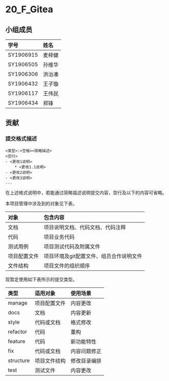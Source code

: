 # 20_F_Gitea

## 小组成员

| 学号      | 姓名   | 
|:----------|:-------|
| SY1906915 | 麦梓健 | 
| SY1906505 | 孙维华 | 
| SY1906306 | 洪治凑 | 
| SY1906432 | 王子璇 | 
| SY1906117 | 王伟民 | 
| SY1906434 | 郑锋   | 

## 贡献

### 提交格式描述

```
<类型>:<空格><简略描述>
<空行>
- <更改1说明>
	* <更改1.1说明>
- <更改2说明>
- <更改3说明>
...
```

在上述格式说明中，若能通过简略描述说明提交内容，空行及以下的内容可省略。

本项目管理中涉及到的对象见下表。

| 对象         | 包含内容                                        |
|:-------------|:------------------------------------------------|
| 文档         | 项目说明文档、代码文档、代码注释                |
| 代码         | 项目业务代码                                    |
| 测试用例     | 项目测试代码及附属文件                          |
| 项目配置文件 | 项目环境及git配置文件、组员合作说明文件         |
| 文件结构     | 项目文件的组织顺序                              |


现暂定使用如下表所示的提交类型。

| 类型      | 适用对象     | 使用场景     |
|:----------|:-------------|:-------------|
| manage    | 项目配置文件 | 内容更改     |
| docs      | 文档         | 内容更新     |
| style     | 代码或文档   | 格式修改     |
| refactor  | 代码         | 重构         |
| feature   | 代码         | 新功能特性   |
| fix       | 代码或文档   | 内容问题修正 |
| structure | 项目文件结构 | 修改目录编排 |
| test      | 测试文件     | 内容更改     |
